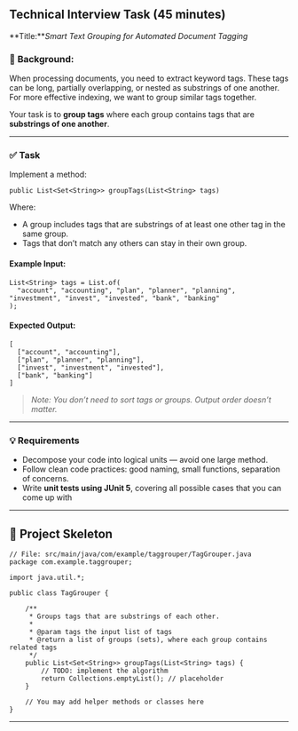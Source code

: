 ## Technical Interview Task (45 minutes)

**Title:***Smart Text Grouping for Automated Document Tagging*

### 🧩 **Background:**

When processing documents, you need to extract keyword tags. These tags can be long, partially overlapping, or nested as substrings of one another. For more effective indexing, we want to group similar tags together.

Your task is to **group tags** where each group contains tags that are **substrings of one another**.

---

### ✅ **Task**

Implement a method:

```
public List<Set<String>> groupTags(List<String> tags)
```

Where:

* A group includes tags that are substrings of at least one other tag in the same group.
* Tags that don’t match any others can stay in their own group.

#### Example Input:
```
List<String> tags = List.of(
  "account", "accounting", "plan", "planner", "planning", "investment", "invest", "invested", "bank", "banking"
);
```

#### Expected Output:

<pre class="overflow-visible!" data-start="1088" data-end="1222"><div class="overflow-y-auto p-4" dir="ltr"><code class="whitespace-pre! language-java"><span><span>[
  [</span><span>"account"</span><span>, </span><span>"accounting"</span><span>],
  [</span><span>"plan"</span><span>, </span><span>"planner"</span><span>, </span><span>"planning"</span><span>],
  [</span><span>"invest"</span><span>, </span><span>"investment"</span><span>, </span><span>"invested"</span><span>],
  [</span><span>"bank"</span><span>, </span><span>"banking"</span><span>]
]
</span></span></code></div></div></pre>

> *Note: You don’t need to sort tags or groups. Output order doesn’t matter.*

---

### 💡 Requirements

* Decompose your code into logical units — avoid one large method.
* Follow clean code practices: good naming, small functions, separation of concerns.
* Write **unit tests using JUnit 5**, covering all possible cases that you can come up with

---

## 📁 Project Skeleton

```
// File: src/main/java/com/example/taggrouper/TagGrouper.java
package com.example.taggrouper;

import java.util.*;

public class TagGrouper {

    /**
     * Groups tags that are substrings of each other.
     *
     * @param tags the input list of tags
     * @return a list of groups (sets), where each group contains related tags
     */
    public List<Set<String>> groupTags(List<String> tags) {
        // TODO: implement the algorithm
        return Collections.emptyList(); // placeholder
    }

    // You may add helper methods or classes here
}
```
---
